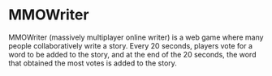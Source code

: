 MMOWriter
=========

MMOWriter (massively multiplayer online writer) is a web game where many people collaboratively write a story. Every 20 seconds, players vote for a word to be added to the story, and at the end of the 20 seconds, the word that obtained the most votes is added to the story.
